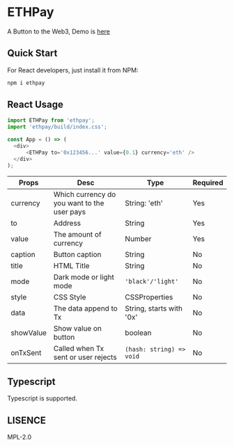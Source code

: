 ETHPay
==========
A Button to the Web3, Demo is [here](https://ethpay.now.sh/demo1)

## Quick Start

For React developers, just install it from NPM:

```bash
npm i ethpay
```

## React Usage

```javascript
import ETHPay from 'ethpay';
import 'ethpay/build/index.css';

const App = () => (
  <div>
      <ETHPay to='0x123456...' value={0.1} currency='eth' />
  </div>
);
```

| Props | Desc | Type | Required |
|---|---|---|---|
| currency | Which currency do you want to the user pays | String: 'eth' | Yes |
| to | Address | String | Yes |
| value | The amount of currency | Number | Yes |
| caption | Button caption | String | No |
| title | HTML Title | String | No |
| mode | Dark mode or light mode | `'black'/'light'` | No |
| style | CSS Style | CSSProperties | No |
| data | The data append to Tx | String, starts with '0x' | No |
| showValue | Show value on button | boolean | No |
| onTxSent | Called when Tx sent or user rejects | `(hash: string) => void` | No |

## Typescript

Typescript is supported.

## LISENCE

MPL-2.0